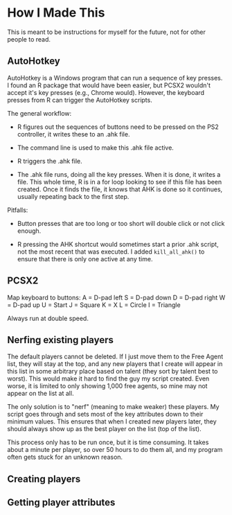 # How I Made This

This is meant to be instructions for myself for the future,
not for other people to read.

## AutoHotkey

AutoHotkey is a Windows program that can run a sequence of key presses.
I found an R package that would have been easier, but PCSX2 wouldn't accept
it's key presses (e.g., Chrome would).
However, the keyboard presses from R can trigger the AutoHotkey scripts.

The general workflow:

* R figures out the sequences of buttons need to be pressed on the PS2 controller,
it writes these to an .ahk file.

* The command line is used to make this .ahk file active.

* R triggers the .ahk file.

* The .ahk file runs, doing all the key presses. When it is done, it writes a 
file. This whole time, R is in a for loop looking to see if this file has been
created. Once it finds the file, it knows that AHK is done so it continues,
usually repeating back to the first step.

Pitfalls:

* Button presses that are too long or too short will double click or
not click enough.

* R pressing the AHK shortcut would sometimes start a prior .ahk script, not
the most recent that was executed. I added `kill_all_ahk()` to ensure that
there is only one active at any time.

## PCSX2

Map keyboard to buttons:
A = D-pad left
S = D-pad down
D = D-pad right
W = D-pad up
U = Start
J = Square
K = X
L = Circle
I = Triangle

Always run at double speed.

## Nerfing existing players

The default players cannot be deleted. If I just move them to the Free Agent
list, they will stay at the top, and any new players that I create will
appear in this list in some arbitrary place based on talent (they sort by talent
best to worst).  This would make it hard to find the guy my script created.
Even worse, it is limited to only showing 1,000 free agents, so mine may not
appear on the list at all.

The only solution is to "nerf" (meaning to make weaker) these players.
My script goes through and sets most of the key attributes down to their
minimum values. 
This ensures that when I created new players later, they should always show
up as the best player on the list (top of the list).

This process only has to be run once, but it is time consuming.
It takes about a minute per player, so over 50 hours to do them all,
and my program often gets stuck for an unknown reason.

## Creating players

## Getting player attributes
